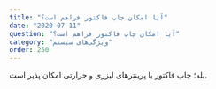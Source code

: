 ```yaml
---
title: "آیا امکان چاپ فاکتور فراهم است؟"
date: "2020-07-11"
question: "آیا امکان چاپ فاکتور فراهم است؟"
category: "ویژگی‌های سیستم"
order: 250
---
```


بله؛ چاپ فاکتور با پرینترهای لیزری و حرارتی امکان پذیر است.
